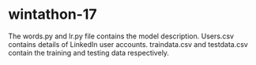 # wintathon-17
The words.py and lr.py file contains the model description.
Users.csv contains details of LinkedIn user accounts.
traindata.csv and testdata.csv contain the training and testing data respectively.
